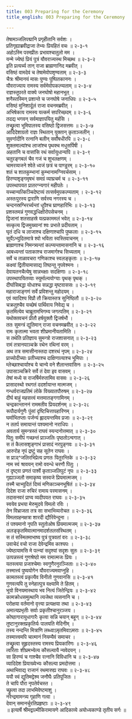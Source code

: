```yaml
---
title: 003 Preparing for the Ceremony
title_english: 003 Preparing for the Ceremony

---
```

<div class="audioEmbed"  caption="श्रीराम-हरिसीताराममूर्ति-घनपाठिभ्यां वचनम्" src="https://archive.org/download/Ramayana-recitation-Sriram-harisItArAmamUrti-Ghanapaati-v2/Kanda_2/Kanda_2_AYK-003-Abhisheka_Sambhara_Samgrahanam_.mp3"></div>

तेषामञ्जलिपद्मानि प्रगृहीतानि सर्वशः ।  
प्रतिगृह्याब्रवीद्राजा तेभ्यः प्रियहितं वचः ॥ २-३-१  
अहोऽस्मि परमप्रीतः प्रभावश्चातुलो मम ।  
यन्मे ज्येष्ठं प्रियं पुत्रं यौवराज्यस्थ मिच्छथ ॥ २-३-२  
इति प्रत्यर्च्य तान् राजा ब्राह्मणानिद मब्रवीत् ।  
वसिष्ठं वामदेवं च तेषामेवोपशृण्वताम् ॥ २-३-३  
चैत्रः श्रीमानयं मासः पुण्यः पुष्पितकाननः ।  
यौवराज्याय रामस्य सर्वमेवोपकल्प्यताम् ॥ २-३-४  
राज्ञस्तूपरते वाक्ये जनघोषो महानभूत् ।  
शनैस्तस्मिन् प्रशान्ते च जनघोषे जनाधिपः ॥ २-३-५  
वसिष्ठं मुनिशार्दूलं राजा वचनमब्रवीत् ।  
अभिषेकाय रामस्य यत्कर्म सपरिच्छदम् ॥ २-३-६  
तदद्य भगवन् सर्वमाज्ञापयितु मर्हसि ।  
तच्छ्रुत्वा भूमिपालस्य वसिष्ठो द्विजसत्तमः ॥ २-३-७  
आदिदेशाग्रतो राज्ञः स्थितान् युक्तान् कृताञ्जलीन् ।  
सुवर्णादीनि रत्नानि बलीन् सर्वौषधीरपि ॥ २-३-८  
शुक्लमाल्यांश्च लाजांश्च पृथक्च मधुसर्पिषी ।  
अहतानि च वासांसि रथं सर्वायुधान्यपि ॥ २-३-९  
चतुरङ्गबलं चैव गजं च शुभलक्षणम् ।  
चामरव्यजने श्वेते ध्वजं छत्रं च पाण्डुरम् ॥ २-३-१०  
शतं च शातकुम्भानां कुम्भानामग्निवर्चसाम् ।  
हिरण्यशृङ्गमृषभं समग्रं व्याघ्रचर्म च ॥ २-३-११  
उपस्थापयत प्रातरग्न्यगारं महीपतेः ।  
यच्चान्यत्किञ्चिदेष्टव्यं तत्सर्वमुपकल्प्यताम् । २-३-१२  
अस्तःपुरस्य द्वाराणि सर्वस्य नगरस्य च ।  
चन्दनस्रग्भिरर्च्यन्तां धूपैश्च घ्राणहारिभिः ॥ २-३-१३  
प्रशस्तमन्नं गुणवद्धधिक्षीरोपसेचनम् ।  
द्विजानां शतसाहस्रे यत्प्रकाममलं भवेत् ॥ २-३-१४  
सत्कृत्य द्विजमुख्यानां श्वः प्रभाते प्रदीयताम् ।  
घृतं दधि च लाजाश्च दक्षिणाश्चापि पुष्कलाः ॥ २-३-१५  
सूर्येऽभ्युदितमात्रे श्वो भविता स्वस्तिवाचनम् ।  
ब्राह्मणाश्च निमन्त्र्यन्तां कल्प्यन्तामासनानि च ॥ २-३-१६  
आबध्यन्तां पताकाश्च राजमार्गश्च सिच्यताम् ।  
सर्वे च ताळावचरा गणिकाश्च स्वलङ्कृताः ॥ २-३-१७  
कक्ष्यां द्वितीयामासाद्य तिष्ठन्तु नृपवेश्मनः ।  
देवायतनचैत्येषु सान्नभक्षाः सदक्षिणाः ॥ २-३-१८  
उपस्थापयितव्याः स्युर्माल्ययोग्याः पृथक् पृथक् ।  
दीर्घासिबद्धा योधाश्च सन्नद्धा मृष्टवाससः ॥ २-३-१९  
महाराजाङ्गणं सर्वे प्रविशन्तु महोदयम् ।  
एवं व्यादिश्य विप्रौ तौ क्रियास्तत्र सुनिष्ठितौ ॥ २-३-२०  
चक्रतुश्चैव यच्छेषं पार्थिवाय निवेद्य च ।  
कृतमित्येव चाब्रूतामभिगम्य जगत्पतिम् ॥ २-३-२१  
यथोक्तवचनं प्रीतौ हर्षयुक्तौ द्विजर्षभौ ।  
ततः सुमन्त्रं द्युतिमान् राजा वचनमब्रवीत् ॥ २-३-२२  
रामः कृतात्मा भवता शीघ्रमानीयतामिति ।  
स तथेति प्रतिज्ञाय सुमन्त्रो राजशासनात् ॥ २-३-२३  
रामं तत्रानयाञ्चक्रे रथेन रथिनां वरम् ।  
अथ तत्र समासीनास्तदा दशरथं नृपम् ॥ २-३-२४  
प्राच्योदीच्याः प्रतीच्याश्च दाक्षिणात्याश्च भूमिपाः ।  
म्लेच्छाश्चार्याश्च ये चान्ये वने शैलान्तवासिनः ॥ २-३-२५  
उपासाञ्चक्रिरे सर्वे तं देवा इव वासवम् ।  
तेषां मध्ये स राजर्षिर्मरुतामिव वासवः ॥ २-३-२६  
प्रासादस्थो रथगतं ददर्शायान्त मात्मजम् ।  
गन्धर्वराजप्रतिमं लोके विख्यातपौरुषम् ॥ २-३-२७  
दीर्घ बाहुं महसत्त्वं मत्तमातङ्गगामिनम् ।  
चन्द्रकान्ताननं राममतीव प्रियदर्शनम् ॥ २-३-२८  
रूपौदार्यगुणैः पुंसां दृष्टिचित्तापहारिणम् ।  
घर्माभितप्ताः पर्जन्यं ह्लादयन्तमिव प्रजाः ॥ २-३-२९  
न ततर्प समायान्तं पश्यमानो नराधिपः ।  
अवतार्य सुमन्त्रस्तं राघवं स्यन्दनोत्तमात् ॥ २-३-३०  
पितुः समीपं गच्छन्तं प्राञ्जलिः पृष्ठतोऽन्वगात् ।  
स तं कैलासशृङ्गाभं प्रासादं नरपुङ्गवः ॥ २-३-३१  
आरुरोह नृपं द्रष्टुं सह सूतेन राघवः ।  
स प्राञ्^जलिरभिप्रेत्य प्रणतः पितुरन्तिके ॥ २-३-३२  
नाम स्वं श्रावयन् रामो ववन्धे चरणौ पितुः ।  
तं दृष्ट्वा प्रणतं पार्श्वे कृताञ्जलिपुटं नृपः ॥ २-३-३३  
गृह्याञ्जलौ समाकृष्य सस्वजे प्रियमात्मजम् ।  
तस्मै चाभ्युदितं दिव्यं मणिकाञ्चनभूषितं ॥ २-३-३४  
दिदेश राजा रुचिरं रामाय परमासनम् ।  
तदासनवरं प्राप्य व्यदीपयत राघवः ॥ २-३-३५  
स्वयेव प्रभया मेरुमुदये विमलो रविः ।  
तेन विभ्राजता तत्र सा सभाभिव्यरोचत ॥ २-३-३६  
विमलग्रहनक्षत्रा शारदी द्यौरिवेन्दुना ।  
तं पश्यमानो नृपति स्तुतोओष प्रियमात्मजम् ॥ २-३-३७  
अलङ्कृतमिवात्मानमादर्शतलसंस्थितम् ।  
स तं सस्मितमाभाष्य पुत्रं पुत्रवतां वरः ॥ २-३-३८  
उवाचेदं वचो राजा देवेन्द्रमिव काश्यपः ।  
ज्येष्ठायामसि मे पत्न्यां सदृश्यां सदृशः सुतः ॥ २-३-३९  
उत्पन्नस्त्वं गुणश्रेष्ठो मम रामात्मजः प्रियः ।  
यतस्त्वया प्रजाश्चेमाः स्वगुणैरनुरञ्जिताः ॥ २-३-४०  
तस्मात्त्वं पुष्ययोगेन यौवराज्यमवाप्नुहि ।  
कामतस्त्वं प्रकृत्यैव विनीतो गुणवानसि ॥ २-३-४१  
गुणवत्यपि तु स्नेहात्पुत्र वक्ष्यामि ते हितम् ।  
भूयो विनयमास्थाय भव नित्यं जितेन्द्रियः ॥ २-३-४२  
कामक्रोधसमुत्थानि त्यजेथा व्यसनानि च ।  
परोक्षया वर्तमानो वृत्त्या प्रत्यक्षया तथा ॥ २-३-४३  
अमात्यप्रभृतीः सर्वाः प्रकृतीश्चानुरञ्जय ।  
कोष्ठागारायुधागारैः कृत्वा सन्नि चयान् बहून् ॥ २-३-४४  
तुष्टानुरक्तप्रकृतिर्यः पालयति मेदिनीम् ।  
तस्य नन्दन्ति मित्राणि लब्ध्वाऽमृतमिवाऽमराः ॥ २-३-४५  
तस्मात्त्वमपि चात्मानं नियम्यैवं समाचर ।  
तच्छ्रुत्वा सुहृदस्तस्य रामस्य प्रियकारिणः ॥ २-३-४६  
त्वरिताः शीघ्रमभ्येत्य कौसल्यायै न्यवेदयन् ।  
सा हिरण्यं च गाश्चैव रत्नानि विविधानि च ॥ २-३-४७  
व्यादिदेश प्रियाख्येभ्यः कौसल्या प्रमदोत्तमा ।  
अथाभिवाद्य राजानं रथमारुह्य राघवः ॥ २-३-४८  
ययौ स्वं द्युतिमद्वेश्म जनौघैः प्रतिपूजितः ।  
ते चापि पौरा नृपतेर्वचस्त ।  
च्छ्रुत्वा तदा लाभमिवेष्टमाशु ।  
नरेन्द्रमामन्त्र्य गृहाणि गत्वा ।  
देवान् समानर्चुरतिप्रहृष्टाः ॥ २-३-४९  
॥ इत्यार्षे श्रीमद्वाल्मीकिरामायणे आदिकाव्ये अयोध्यकाण्डे तृतीय सर्गः ॥